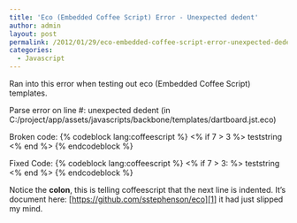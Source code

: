 ```yaml
---
title: 'Eco (Embedded Coffee Script) Error - Unexpected dedent'
author: admin
layout: post
permalink: /2012/01/29/eco-embedded-coffee-script-error-unexpected-dedent/
categories:
  - Javascript
---
```



Ran into this error when testing out eco (Embedded Coffee Script) templates.

Parse error on line #: unexpected dedent
(in C:/project/app/assets/javascripts/backbone/templates/dartboard.jst.eco)

Broken code:
{% codeblock lang:coffeescript %}
<% if 7 > 3 %>
  teststring
<% end %>
{% endcodeblock %}

Fixed Code:
{% codeblock lang:coffeescript %}
<% if 7 > 3: %>
  teststring
<% end %>
{% endcodeblock %}

Notice the **colon**, this is telling coffeescript that the next line is indented. It’s document here: [https://github.com/sstephenson/eco][1] it had just slipped my mind.

 [1]: https://github.com/sstephenson/eco "https://github.com/sstephenson/eco"
